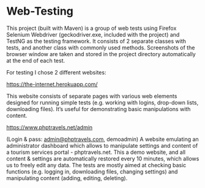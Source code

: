 # Web-Testing
This project (built with Maven) is a group of web tests using Firefox Selenium Webdriver (geckodriver.exe, included with the project) and TestNG as the testing framework. It consists of 2 separate classes with tests, and another class with commonly used methods. Screenshots of the browser window are taken and stored in the project directory automatically at the end of each test.  

For testing I chose 2 different websites:

https://the-internet.herokuapp.com/

This website consists of separate pages with various web elements designed for running simple tests (e.g. working with logins, drop-down lists, downloading files). It’s useful for demonstrating basic manipulations with content.

https://www.phptravels.net/admin

(Login & pass: admin@phptravels.com, demoadmin)
A website emulating an administrator dashboard which allows to manipulate settings and content of a tourism services portal - phptravels.net. This a demo website, and all content & settings are automatically restored every 10 minutes, which allows us to freely edit any data. The tests are mostly aimed at checking basic functions (e.g. logging in, downloading files, changing settings) and manipulating content (adding, editing, deleting).
